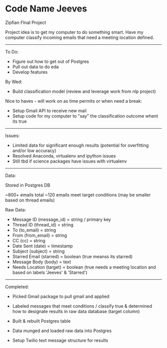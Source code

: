 # Code Name Jeeves 
Zipfian FInal Project

Project idea is to get my computer to do something smart. Have my computer classify incoming emails that need a meeting location defined.

------------

To Do:
- Figure out how to get out of Postgres
- Pull out data to do eda
- Develop features

By Wed:
- Build classification model (review and leverage work from nlp project)


Nice to haves - will work on as time permits or when need a break:

- Setup Gmail API to receive new mail
- Setup code for my computer to "say" the classification outcome whent its true

---------------
Issues:
- Limited data for significant enough results (potential for overfitting and/or low accuracy)
- Resolved Anaconda, virtualenv and ipython issues
- Still tbd if science packages have issues with virtualenv

---------------
Data:

Stored in Postgres DB

~800+ emails total
~120 emails meet target conditions (may be smaller based on thread emails)

Raw Data:
- Message ID (message_id) = string / primary key
- Thread ID (thread_id) = string
- To (to_email) = string
- From (from_email) = string
- CC (cc) = string
- Date Sent (date) = timestamp
- Subject (subject) = string
- Starred Email (starred) = boolean (true meanss its starred)
- Message Body (body) = text
- Needs Location (target) = boolean (true needs a meeting location and based on labels 'Jeeves' & 'Starred')

---------------
Completed:
- Picked Gmail package to pull gmail and applied
- Labeled messages that meet conditions / classify true & determined how to designate results in raw data database (target column)
- Built & rebuilt Postgres table
- Data munged and loaded raw data into Postgres

- Setup Twilio text message structure for results
